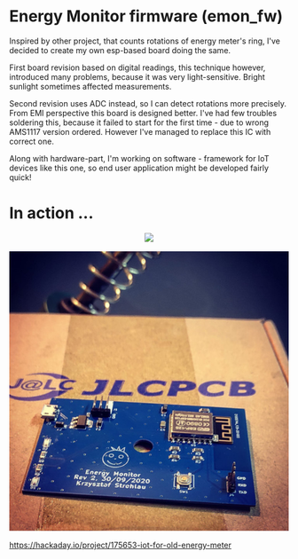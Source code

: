 #  Energy Monitor firmware (emon_fw)

Inspired by other project, that counts rotations of energy meter's ring, I've decided to create my own esp-based board doing the same.

First board revision based on digital readings, this technique however, introduced many problems, because it was very light-sensitive. Bright sunlight sometimes affected measurements.

Second revision uses ADC instead, so I can detect rotations more precisely. From EMI perspective this board is designed better. I've had few troubles soldering this, because it failed to start for the first time - due to wrong AMS1117 version ordered. However I've managed to replace this IC with correct one.

Along with hardware-part, I'm working on software - framework for IoT devices like this one, so end user application might be developed fairly quick!

# In action ...

<p align="center">
  <img src="docfiles/device.png">
</p>

<p align="center">
  <img src="docfiles/pcb.jpg">
</p>

https://hackaday.io/project/175653-iot-for-old-energy-meter
